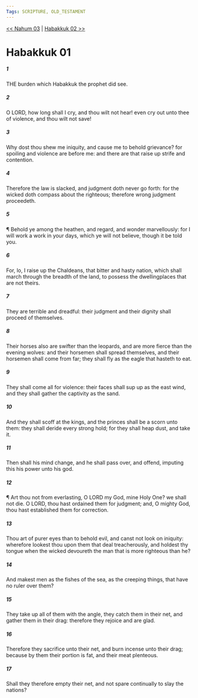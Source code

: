 ```yaml
---
Tags: SCRIPTURE, OLD_TESTAMENT
---
```


[<< Nahum 03](OLD_TESTAMENT/34_Nahum/Nahum_03.md) | [Habakkuk 02 >>](OLD_TESTAMENT/35_Habakkuk/Habakkuk_02.md)

# Habakkuk 01

##### 1
 THE burden which Habakkuk the prophet did see.
##### 2
 O LORD, how long shall I cry, and thou wilt not hear!  even cry out unto thee of violence, and thou wilt not save!
##### 3
 Why dost thou shew me iniquity, and cause me to behold grievance?  for spoiling and violence are before me: and there are that raise up strife and contention.
##### 4
 Therefore the law is slacked, and judgment doth never go forth: for the wicked doth compass about the righteous; therefore wrong judgment proceedeth.
##### 5
 ¶ Behold ye among the heathen, and regard, and wonder marvellously: for I will work a work in your days, which ye will not believe, though it be told you.
##### 6
 For, lo, I raise up the Chaldeans, that bitter and hasty nation, which shall march through the breadth of the land, to possess the dwellingplaces that are not theirs.
##### 7
 They are terrible and dreadful: their judgment and their dignity shall proceed of themselves.
##### 8
 Their horses also are swifter than the leopards, and are more fierce than the evening wolves: and their horsemen shall spread themselves, and their horsemen shall come from far; they shall fly as the eagle that hasteth to eat.
##### 9
 They shall come all for violence: their faces shall sup up as the east wind, and they shall gather the captivity as the sand.
##### 10
 And they shall scoff at the kings, and the princes shall be a scorn unto them: they shall deride every strong hold; for they shall heap dust, and take it.
##### 11
 Then shall his mind change, and he shall pass over, and offend, imputing this his power unto his god.
##### 12
 ¶ Art thou not from everlasting, O LORD my God, mine Holy One?  we shall not die.  O LORD, thou hast ordained them for judgment; and, O mighty God, thou hast established them for correction.
##### 13
 Thou art of purer eyes than to behold evil, and canst not look on iniquity: wherefore lookest thou upon them that deal treacherously, and holdest thy tongue when the wicked devoureth the man that is more righteous than he?
##### 14
 And makest men as the fishes of the sea, as the creeping things, that have no ruler over them?
##### 15
 They take up all of them with the angle, they catch them in their net, and gather them in their drag: therefore they rejoice and are glad.
##### 16
 Therefore they sacrifice unto their net, and burn incense unto their drag; because by them their portion is fat, and their meat plenteous.
##### 17
 Shall they therefore empty their net, and not spare continually to slay the nations?
